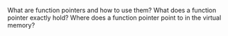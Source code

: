What are function pointers and how to use them?
What does a function pointer exactly hold?
Where does a function pointer point to in the virtual memory?

